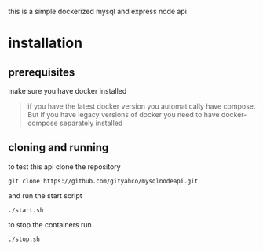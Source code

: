 this is a simple dockerized mysql and express node api

# installation

## prerequisites
make sure you have docker installed
> if you have the latest docker version you automatically have compose. But if you have legacy versions of docker you need to have docker-compose separately installed

## cloning and running
to test this api clone the repository
```
git clone https://github.com/gityahco/mysqlnodeapi.git
```
and run the start script
```
./start.sh
```
to stop the containers run
```
./stop.sh
```